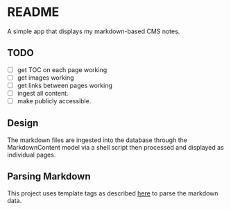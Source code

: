 # README

A simple app that displays my markdown-based CMS notes.

## TODO

- [ ] get TOC on each page working
- [ ] get images working
- [ ] get links between pages working
- [ ] ingest all content.
- [ ] make publicly accessible.

## Design

The markdown files are ingested into the database through the MarkdownContent model via a shell script then processed and displayed as individual pages.

## Parsing Markdown

This project uses template tags as described [here](https://learndjango.com/tutorials/django-markdown-tutorial#markdown) to parse the markdown data.
